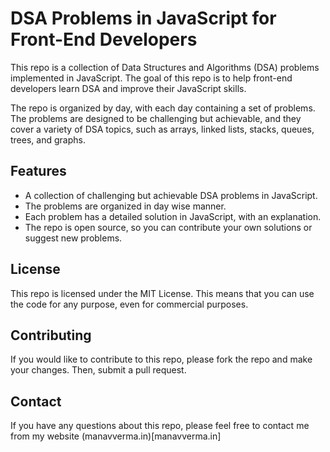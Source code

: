 # DSA Problems in JavaScript for Front-End Developers
This repo is a collection of Data Structures and Algorithms (DSA) problems implemented in JavaScript. The goal of this repo is to help front-end developers learn DSA and improve their JavaScript skills.

The repo is organized by day, with each day containing a set of problems. The problems are designed to be challenging but achievable, and they cover a variety of DSA topics, such as arrays, linked lists, stacks, queues, trees, and graphs.

## Features
- A collection of challenging but achievable DSA problems in JavaScript.
- The problems are organized in day wise manner.
- Each problem has a detailed solution in JavaScript, with an explanation.
- The repo is open source, so you can contribute your own solutions or suggest new problems.

## License
This repo is licensed under the MIT License. This means that you can use the code for any purpose, even for commercial purposes.

## Contributing
If you would like to contribute to this repo, please fork the repo and make your changes. Then, submit a pull request.

## Contact
If you have any questions about this repo, please feel free to contact me from my website (manavverma.in)[manavverma.in]
